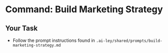# Command: Build Marketing Strategy

## Your Task

- Follow the prompt instructions found in `.ai-ley/shared/prompts/build-marketing-strategy.md`

